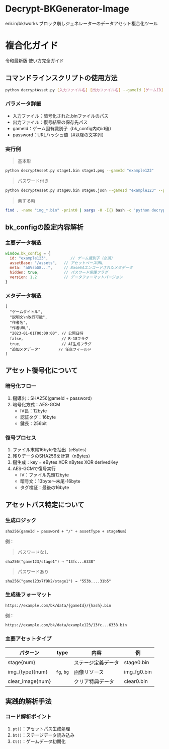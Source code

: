 # Decrypt-BKGenerator-Image
erir.in/bk/works ブロック崩しジェネレーターのデータアセット複合化ツール

# 複合化ガイド
令和最新版 使い方完全ガイド

## コマンドラインスクリプトの使用方法

```bash
python decryptAsset.py [入力ファイル名] [出力ファイル名] --gameId [ゲームID] --password [パスワード(ある場合)]
```

### パラメータ詳細
- 入力ファイル：暗号化された.binファイルのパス
- 出力ファイル：復号結果の保存先パス
- gameId：ゲーム固有識別子（bk_config内のid値）
- password：URLハッシュ値（#以降の文字列）

### 実行例
> 基本形
```bash
python decryptAsset.py stage1.bin stage1.png --gameId "example123"
```
> パスワード付き
```bash
python decryptAsset.py stage0.bin stage0.json --gameId "example123" --password "x7f9k2"
```
> 楽する時
```bash
find . -name "img_*.bin" -print0 | xargs -0 -I{} bash -c 'python decryptAsset.py "{}" "${0%.bin}.png" --gameId "example123"' {}
```

## bk_configの設定内容解析

### 主要データ構造
```js
window.bk_config = {
  id: "example123",          // ゲーム識別子（必須）
  assetBase: "/assets",   // アセットベースURL
  meta: "aGVsbG8...",     // Base64エンコードされたメタデータ
  hidden: true,           // パスワード保護フラグ
  version: 1.2            // データフォーマットバージョン
}
```

### メタデータ構造
```
[
  "ゲームタイトル",
  "説明文\n改行可能",
  "作者名",
  "作者URL",
  "2023-01-01T00:00:00", // 公開日時
  false,                 // R-18フラグ
  true,                  // AI生成フラグ
  "追加メタデータ"        // 任意フィールド
]
```

## アセット復号化について

### 暗号化フロー
1. 鍵導出：SHA256(gameId + password)
2. 暗号化方式：AES-GCM
   - IV長：12byte
   - 認証タグ：16byte
   - 鍵長：256bit

### 復号プロセス

1. ファイル末尾16byteを抽出（eBytes）
2. 残りデータのSHA256を計算（nBytes）
3. 鍵生成：key = eBytes XOR nBytes XOR derivedKey
4. AES-GCMで復号実行
   - IV：ファイル先頭12byte
   - 暗号文：13byte〜末尾-16byte
   - タグ検証：最後の16byte

## アセットパス特定について

### 生成ロジック
```
sha256(gameId + password + "/" + assetType + stageNum)
```
例：
> パスワードなし
```
sha256("game123/stage1") → "13fc...6338"
```
> パスワードあり
```
sha256("game123x7f9k2/stage1") → "553b....31b5"
```

### 生成後フォーマット
```
https://example.com/bk/data/{gameId}/{hash}.bin
```
例：
```
https://example.com/bk/data/example123/13fc...6338.bin
```

### 主要アセットタイプ
| パターン         | type       | 内容                | 例           |
|-----------------|------------|---------------------|--------------|
| stage{num}      |            | ステージ定義データ    | stage0.bin  |
| img_{type}{num} | `fg`, `bg` | 画像リソース         | img_fg0.bin  |
| clear_image{num}|            | クリア特典データ      | clear0.bin  |

## 実践的解析手法

### コード解析ポイント
1. `pt()`：アセットパス生成処理
2. `bt()`：ステージデータ読み込み
3. `Ct()`：ゲームデータ初期化